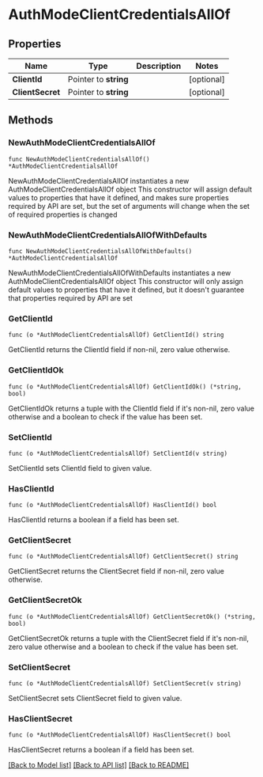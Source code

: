 # AuthModeClientCredentialsAllOf

## Properties

Name | Type | Description | Notes
------------ | ------------- | ------------- | -------------
**ClientId** | Pointer to **string** |  | [optional] 
**ClientSecret** | Pointer to **string** |  | [optional] 

## Methods

### NewAuthModeClientCredentialsAllOf

`func NewAuthModeClientCredentialsAllOf() *AuthModeClientCredentialsAllOf`

NewAuthModeClientCredentialsAllOf instantiates a new AuthModeClientCredentialsAllOf object
This constructor will assign default values to properties that have it defined,
and makes sure properties required by API are set, but the set of arguments
will change when the set of required properties is changed

### NewAuthModeClientCredentialsAllOfWithDefaults

`func NewAuthModeClientCredentialsAllOfWithDefaults() *AuthModeClientCredentialsAllOf`

NewAuthModeClientCredentialsAllOfWithDefaults instantiates a new AuthModeClientCredentialsAllOf object
This constructor will only assign default values to properties that have it defined,
but it doesn't guarantee that properties required by API are set

### GetClientId

`func (o *AuthModeClientCredentialsAllOf) GetClientId() string`

GetClientId returns the ClientId field if non-nil, zero value otherwise.

### GetClientIdOk

`func (o *AuthModeClientCredentialsAllOf) GetClientIdOk() (*string, bool)`

GetClientIdOk returns a tuple with the ClientId field if it's non-nil, zero value otherwise
and a boolean to check if the value has been set.

### SetClientId

`func (o *AuthModeClientCredentialsAllOf) SetClientId(v string)`

SetClientId sets ClientId field to given value.

### HasClientId

`func (o *AuthModeClientCredentialsAllOf) HasClientId() bool`

HasClientId returns a boolean if a field has been set.

### GetClientSecret

`func (o *AuthModeClientCredentialsAllOf) GetClientSecret() string`

GetClientSecret returns the ClientSecret field if non-nil, zero value otherwise.

### GetClientSecretOk

`func (o *AuthModeClientCredentialsAllOf) GetClientSecretOk() (*string, bool)`

GetClientSecretOk returns a tuple with the ClientSecret field if it's non-nil, zero value otherwise
and a boolean to check if the value has been set.

### SetClientSecret

`func (o *AuthModeClientCredentialsAllOf) SetClientSecret(v string)`

SetClientSecret sets ClientSecret field to given value.

### HasClientSecret

`func (o *AuthModeClientCredentialsAllOf) HasClientSecret() bool`

HasClientSecret returns a boolean if a field has been set.


[[Back to Model list]](../README.md#documentation-for-models) [[Back to API list]](../README.md#documentation-for-api-endpoints) [[Back to README]](../README.md)


